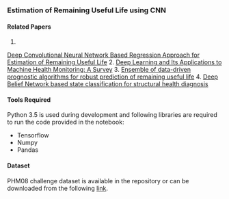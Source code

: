 ### Estimation of Remaining Useful Life using CNN

#### Related Papers

1. <a href="http://oar.a-star.edu.sg/jspui/bitstream/123456789/1681/3/DASFAA2016_014_final_v1.pdf">
Deep Convolutional Neural Network Based Regression Approach for Estimation of Remaining Useful Life</a>
2. <a href="https://arxiv.org/pdf/1612.07640.pdf">Deep Learning and Its Applications to Machine Health Monitoring: A Survey</a>
3. <a href="http://sites.google.com/site/huchaostu/RESS-D-11-00126.pdf">Ensemble of data-driven prognostic algorithms for robust prediction of remaining useful life</a>
4. <a href="http://ieeexplore.ieee.org/document/6187366/">Deep Belief Network based state classification for structural health diagnosis</a>

#### Tools Required
Python 3.5 is used during development and following libraries are required to run the code provided in the notebook:
* Tensorflow
* Numpy
* Pandas

#### Dataset
PHM08 challenge dataset is available in the repository or can be downloaded from the following <a href="https://ti.arc.nasa.gov/tech/dash/pcoe/prognostic-data-repository/">link</a>.

